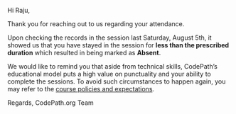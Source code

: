 Hi Raju, 

Thank you for reaching out to us regarding your attendance. 

Upon checking the records in the session last Saturday, August 5th, it showed us that you have stayed in the session for **less than the prescribed duration** which resulted in being marked as **Absent**. 

We would like to remind you that aside from technical skills, CodePath’s educational model puts a high value on punctuality and your ability to complete the sessions. To avoid such circumstances to happen again, you may refer to the [course policies and expectations](https://codepath.org/classes). 

Regards,
CodePath.org Team
